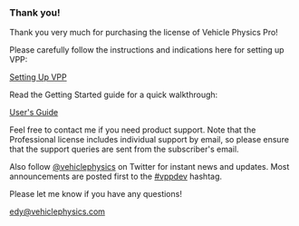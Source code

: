 
### Thank you!

Thank you very much for purchasing the license of Vehicle Physics Pro!

Please carefully follow the instructions and indications here for setting up VPP:

[Setting Up VPP](/user-guide/setting-up-vpp/)

Read the Getting Started guide for a quick walkthrough:

[User's Guide](/user-guide/getting-started/)

Feel free to contact me if you need product support. Note that the Professional license includes
individual support by email, so please ensure that the support queries are sent from the subscriber's email.

Also follow [@vehiclephysics](https://twitter.com/VehiclePhysics) on Twitter for instant news and
updates. Most announcements are posted first to the [#vppdev](https://mail.google.com/mail/u/0/?zx=6n7z2cj0zoj6#inbox?compose=new)
hashtag.

Please let me know if you have any questions!

edy@vehiclephysics.com
